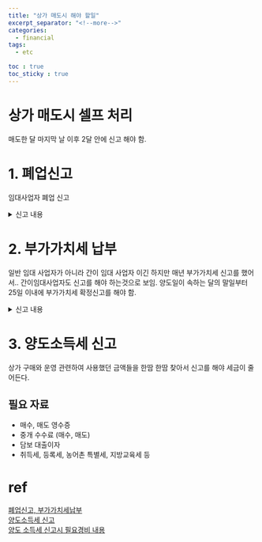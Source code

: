 ```yaml
---
title: "상가 매도시 해야 할일"
excerpt_separator: "<!--more-->"
categories:
  - financial
tags:
  - etc

toc : true
toc_sticky : true
---
```


# 상가 매도시 셀프 처리
매도한 달 마지막 날 이후 2달 안에 신고 해야 함. 


# 1. 폐업신고
  임대사업자 폐업 신고
  
  <details>
  <summary>신고 내용</summary>
    
  홈텍스 -> 국세증명, 사업자등록, 세금관련 신청 신고 -> 사업자 등록신청, 정정, 휴폐업,-> 휴폐업, 재개업 신고 -> 휴폐업 신고
  ![image](https://github.com/younlea/younlea.github.io/assets/1435846/17016eeb-da1c-4713-be79-828ef5aa29fd)    
  사업자 등록증, 상가 매매 계약서(포괄 양도 양수 계약서)를 첨부    

  ![image](https://github.com/younlea/younlea.github.io/assets/1435846/46705f11-1c4c-40ad-9211-5148e9ef70b8)    
  10~20분 기다리면 결과 확인된다고 함.    
  ![image](https://github.com/younlea/younlea.github.io/assets/1435846/8e6f3b75-399b-4bdf-a3cd-affcb34ba4c4)    

  </details>

  
# 2. 부가가치세 납부
  일반 임대 사업자가 아니라 간이 임대 사업자 이긴 하지만 매년 부가가치세 신고를 했어서..
  간이임대사업자도 신고를 해야 하는것으로 보임. 
  양도일이 속하는 달의 말일부터 25일 이내에 부가가치세 확정신고를 해야 함. 
  <details>
  <summary>신고 내용</summary>
    
  세금신고 -> 부가가치세 신고 -> 간이 과세자 신고     
  ![image](https://github.com/younlea/younlea.github.io/assets/1435846/17b9ac4b-4e40-4f92-9949-f68a1adc4d79)   
  정기신고 (폐업확정)    
  

     
  </details>
  
# 3. 양도소득세 신고
  상가 구매와 운영 관련하여 사용했던 금액들을 한땀 한땀 찾아서 신고를 해야 세금이 줄어든다. 
  
## 필요 자료
- 매수, 매도 영수증
- 중개 수수료 (매수, 매도)
- 담보 대출이자
- 취득세, 등록세, 농어촌 특별세, 지방교육세 등





# ref
[폐업신고, 부가가치세납부](https://blog.naver.com/rodoss7/223237527161)    
[양도소득세 신고](https://blog.naver.com/rodoss7/223240676749)    
[양도 소득세 신고시 필요경비 내용](https://blog.naver.com/realrealty119/223117923325)    
